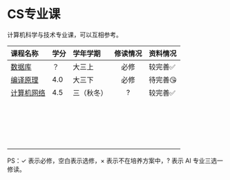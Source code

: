 # CS专业课

计算机科学与技术专业课，可以互相参考。

|课程名称|学分|学年学期|修读情况|资料情况|
|:--|:--|:--|:--:|:--|
|[数据库](数据库/)|？|大三上|必修|较完善✅|
|[编译原理](编译原理/)|4.0|大三下|必修|待完善😘|
|[计算机网络](computer_networks/)|4.5|三（秋冬）|?|较完善✅|
|                                  |      |            |          |          |
|                                  |      |            |          |          |
|                                  |      |            |          |          |
|                                  |      |            |          |          |
|                                  |      |            |          |          |
|                                  |      |            |          |          |
|                                  |      |            |          |          |
|                                  |      |            |          |          |
|                                  |      |            |          |          |
|                                  |      |            |          |          |
|                                  |      |            |          |          |
|                                  |      |            |          |          |
|                                  |      |            |          |          |
|                                  |      |            |          |          |
|                                  |      |            |          |          |
|                                  |      |            |          |          |
|                                  |      |            |          |          |
|                                  |      |            |          |          |
|                                  |      |            |          |          |

PS：✓ 表示必修，空白表示选修，× 表示不在培养方案中，? 表示 AI 专业三选一修读。

<style>
.md-typeset table:not([class]) th {
    min-width: 1em;
}
</style>